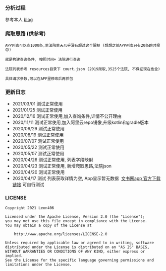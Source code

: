 ### 分析过程

参考本人  [blog](https://blog.csdn.net/weixin_38737912/article/details/105253563)

### 爬取思路 (供参考)

    APP列表可以查1000条,单法院单天几乎没有超过这个限制 (想想之前APP列表只有20条的时候😓)
    
    就是构建查询条件, 按照时间+ 法院进行查询
    
    法院列表参考 resources目录下 court.json (2019爬取,3525个法院, 不保证现在也全)
    
    具体请求参数,可以在APP里修改后再抓包

### 更新日志
- 2021/03/01 测试正常使用
- 2021/01/25 测试正常使用
- 2020/12/16 测试正常使用,加入查询条件,详情不公开理由
- 2020/11/11 测试正常使用,加入阿里云repo镜像,升级kotlin和gradle版本
- 2020/09/29 测试正常使用
- 2020/08/19 测试正常使用
- 2020/07/07 测试正常使用
- 2020/05/22 测试正常使用
- 2020/05/07 测试正常使用
- 2020/04/26 测试正常使用, 列表字段映射
- 2020/04/23 测试正常使用, 新增爬取思路,法院json
- 2020/04/20 测试正常使用
- 2020/04/17 测试 列表获取详情为空, App显示暂无数据
​                [文书网app 官方下载链接]( http://wenshu.court.gov.cn/MobilePage/mobile.html)    可自行测试



### LICENSE

```
Copyright 2021 Leon406

Licensed under the Apache License, Version 2.0 (the "License");
you may not use this file except in compliance with the License.
You may obtain a copy of the License at

    http://www.apache.org/licenses/LICENSE-2.0

Unless required by applicable law or agreed to in writing, software
distributed under the License is distributed on an "AS IS" BASIS,
WITHOUT WARRANTIES OR CONDITIONS OF ANY KIND, either express or implied.
See the License for the specific language governing permissions and
limitations under the License.
```





